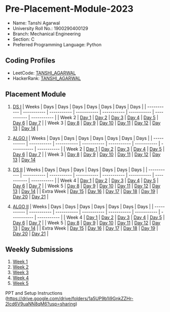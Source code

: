 # Pre-Placement-Module-2023

- Name: Tanshi Agarwal
- University Roll No.: 1900290400129
- Branch: Mechanical Engineering
- Section: C
- Preferred Programming Language: Python

## Coding Profiles
- LeetCode: [TANSHI_AGARWAL](https://leetcode.com/Tanshi_Agarwal/)
- HackerRank: [TANSHI_AGARWAL](https://www.hackerrank.com/tanshi_1923me101)

## Placement Module
1. [DS I](https://github.com/TanshiAgarwal/Pre-Placement-Module-2023/tree/main/DS%20I)
    | Weeks | Days | Days | Days | Days | Days | Days | Days |
    | ----------- | ----------- | ----------- | ----------- | ----------- | ----------- | ----------- | ----------- | 
    | Week 2 | [Day 1](https://github.com/TanshiAgarwal/Pre-Placement-Module-2023/tree/main/DS%20I/Day%201) | [Day 2](https://github.com/TanshiAgarwal/Pre-Placement-Module-2023/tree/main/DS%20I/Day%202) | [Day 3](https://github.com/TanshiAgarwal/Pre-Placement-Module-2023/tree/main/DS%20I/Day%203) | [Day 4](https://github.com/TanshiAgarwal/Pre-Placement-Module-2023/tree/main/DS%20I/Day%204) | [Day 5](https://github.com/TanshiAgarwal/Pre-Placement-Module-2023/tree/main/DS%20I/Day%205) | [Day 6](https://github.com/TanshiAgarwal/Pre-Placement-Module-2023/tree/main/DS%20I/Day%206) | [Day 7](https://github.com/TanshiAgarwal/Pre-Placement-Module-2023/tree/main/DS%20I/Day%207) |
    | Week 3 | [Day 8](https://github.com/TanshiAgarwal/Pre-Placement-Module-2023/tree/main/DS%20I/Day%208) | [Day 9](https://github.com/TanshiAgarwal/Pre-Placement-Module-2023/tree/main/DS%20I/Day%209) | [Day 10](https://github.com/TanshiAgarwal/Pre-Placement-Module-2023/tree/main/DS%20I/Day%2010) | [Day 11](https://github.com/TanshiAgarwal/Pre-Placement-Module-2023/tree/main/DS%20I/Day%2011) | [Day 12](https://github.com/TanshiAgarwal/Pre-Placement-Module-2023/tree/main/DS%20I/Day%2012) | [Day 13](https://github.com/TanshiAgarwal/Pre-Placement-Module-2023/tree/main/DS%20I/Day%2013) | [Day 14](https://github.com/TanshiAgarwal/Pre-Placement-Module-2023/tree/main/DS%20I/Day%2014) |
    
2. [ALGO I](https://github.com/TanshiAgarwal/Pre-Placement-Module-2023/tree/main/ALGO%20I)
    | Weeks | Days | Days | Days | Days | Days | Days | Days |
    | ----------- | ----------- | ----------- | ----------- | ----------- | ----------- | ----------- | ----------- |
    | Week 2 | [Day 1](https://github.com/TanshiAgarwal/Pre-Placement-Module-2023/tree/main/ALGO%20I/Day%201) | [Day 2](https://github.com/TanshiAgarwal/Pre-Placement-Module-2023/tree/main/ALGO%20I/Day%202) | [Day 3](https://github.com/TanshiAgarwal/Pre-Placement-Module-2023/tree/main/ALGO%20I/Day%203) | [Day 4](https://github.com/TanshiAgarwal/Pre-Placement-Module-2023/tree/main/ALGO%20I/Day%204) | [Day 5](https://github.com/TanshiAgarwalTanshiAgarwal/Pre-Placement-Module-2023/tree/main/ALGO%20I/Day%205) | [Day 6](https://github.com/TanshiAgarwal/Pre-Placement-Module-2023/tree/main/ALGO%20I/Day%206) | [Day 7](https://github.com/TanshiAgarwal/Pre-Placement-Module-2023/tree/main/ALGO%20I/Day%207) |
    | Week 3 | [Day 8](https://github.com/TanshiAgarwal/Pre-Placement-Module-2023/tree/main/ALGO%20I/Day%208) | [Day 9](https://github.com/TanshiAgarwal/Pre-Placement-Module-2023/tree/main/ALGO%20I/Day%209) | [Day 10](https://github.com/TanshiAgarwalTanshiAgarwal/Pre-Placement-Module-2023/tree/main/ALGO%20I/Day%2010) | [Day 11](https://github.com/TanshiAgarwal/Pre-Placement-Module-2023/tree/main/ALGO%20I/Day%2011) | [Day 12](https://github.com/TanshiAgarwal/Pre-Placement-Module-2023/tree/main/ALGO%20I/Day%2012) | [Day 13](https://github.com/TanshiAgarwal/Pre-Placement-Module-2023/tree/main/ALGO%20I/Day%2013) | [Day 14](https://github.com/TanshiAgarwal/Pre-Placement-Module-2023/tree/main/ALGO%20I/Day%2014)  
    
3. [DS II](https://github.com/TanshiAgarwalTanshiAgarwal/Pre-Placement-Module-2023/tree/main/DS%20II)
    | Weeks | Days | Days | Days | Days | Days | Days | Days |
    | ----------- | ----------- | ----------- | ----------- | ----------- | ----------- | ----------- | ----------- |
    | Week 4 | [Day 1](https://github.com/TanshiAgarwalTanshiAgarwal/Pre-Placement-Module-2023/tree/main/DS%20II/Day%201) | [Day 2](https://github.com/TanshiAgarwalTanshiAgarwal/Pre-Placement-Module-2023/tree/main/DS%20II/Day%202) | [Day 3](https://github.com/TanshiAgarwalTanshiAgarwal/Pre-Placement-Module-2023/tree/main/DS%20II/Day%203) | [Day 4](https://github.com/TanshiAgarwalTanshiAgarwal/Pre-Placement-Module-2023/tree/main/DS%20II/Day%204) | [Day 5](https://github.com/TanshiAgarwalTanshiAgarwal/Pre-Placement-Module-2023/tree/main/DS%20II/Day%205) | [Day 6](https://github.com/TanshiAgarwal/Pre-Placement-Module-2023/tree/main/DS%20II/Day%206) | [Day 7](https://github.com/TanshiAgarwal/Pre-Placement-Module-2023/tree/main/DS%20II/Day%207) | 
    | Week 5 | [Day 8](https://github.com/TanshiAgarwal/Pre-Placement-Module-2023/tree/main/DS%20II/Day%208) | [Day 9](https://github.com/TanshiAgarwal/Pre-Placement-Module-2023/tree/main/DS%20II/Day%209) | [Day 10](https://github.com/TanshiAgarwal/Pre-Placement-Module-2023/tree/main/DS%20II/Day%2010) | [Day 11](https://github.com/TanshiAgarwal/Pre-Placement-Module-2023/tree/main/DS%20II/Day%2011) | [Day 12](https://github.com/TanshiAgarwal/Pre-Placement-Module-2023/tree/main/DS%20II/Day%2012) | [Day 13](https://github.com/TanshiAgarwal/Pre-Placement-Module-2023/tree/main/DS%20II/Day%2013) | [Day 14](https://github.com/TanshiAgarwal/Pre-Placement-Module-2023/tree/main/DS%20II/Day%2014) |
    | Extra Week | [Day 15](https://github.com/TanshiAgarwal/Pre-Placement-Module-2023/tree/main/DS%20II/Day%2015) | [Day 16](https://github.com/TanshiAgarwal/Pre-Placement-Module-2023/tree/main/DS%20II/Day%2016) | [Day 17](https://github.com/TanshiAgarwal/Pre-Placement-Module-2023/tree/main/DS%20II/Day%2017) | [Day 18](https://github.com/TanshiAgarwal/Pre-Placement-Module-2023/tree/main/DS%20II/Day%2018) | [Day 19](https://github.com/TanshiAgarwal/Pre-Placement-Module-2023/tree/main/DS%20II/Day%2019) | [Day 20](https://github.com/TanshiAgarwal/Pre-Placement-Module-2023/tree/main/DS%20II/Day%2020) | [Day 21](https://github.com/TanshiAgarwal/Pre-Placement-Module-2023/tree/main/DS%20II/Day%2021) |
    
4. [ALGO II](https://github.com/TanshiAgarwal/Pre-Placement-Module-2023/tree/main/ALGO%20II)
    | Weeks | Days | Days | Days | Days | Days | Days | Days |
    | ----------- | ----------- | ----------- | ----------- | ----------- | ----------- | ----------- | ----------- |
    | Week 4 | [Day 1](https://github.com/TanshiAgarwal/Pre-Placement-Module-2023/tree/main/ALGO%20II/Day%201) | [Day 2](https://github.com/TanshiAgarwal/Pre-Placement-Module-2023/tree/main/ALGO%20II/Day%202) | [Day 3](https://github.com/TanshiAgarwal/Pre-Placement-Module-2023/tree/main/ALGO%20II/Day%203) | [Day 4](https://github.com/TanshiAgarwal/Pre-Placement-Module-2023/tree/main/ALGO%20II/Day%204) | [Day 5](https://github.com/TanshiAgarwal/Pre-Placement-Module-2023/tree/main/ALGO%20II/Day%205) | [Day 6](https://github.com/TanshiAgarwal/Pre-Placement-Module-2023/tree/main/ALGO%20II/Day%206) | [Day 7](https://github.com/TanshiAgarwal/Pre-Placement-Module-2023/tree/main/ALGO%20II/Day%207) |
    | Week 5 | [Day 8](https://github.com/TanshiAgarwal/Pre-Placement-Module-2023/tree/main/ALGO%20II/Day%208) | [Day 9](https://github.com/TanshiAgarwal/Pre-Placement-Module-2023/tree/main/ALGO%20II/Day%209) | [Day 10](https://github.com/TanshiAgarwal/Pre-Placement-Module-2023/tree/main/ALGO%20II/Day%2010) | [Day 11](https://github.com/TanshiAgarwal/Pre-Placement-Module-2023/tree/main/ALGO%20II/Day%2011) | [Day 12](https://github.com/TanshiAgarwal/Pre-Placement-Module-2023/tree/main/ALGO%20II/Day%2012) | [Day 13](https://github.com/TanshiAgarwal/Pre-Placement-Module-2023/tree/main/ALGO%20II/Day%2013) | [Day 14](https://github.com/TanshiAgarwal/Pre-Placement-Module-2023/tree/main/ALGO%20II/Day%2014) |
    | Extra Week | [Day 15](https://github.com/TanshiAgarwal/Pre-Placement-Module-2023/tree/main/ALGO%20II/Day%2015) | [Day 16](https://github.com/TanshiAgarwal/Pre-Placement-Module-2023/tree/main/ALGO%20II/Day%2016) | [Day 17](https://github.com/TanshiAgarwal/Pre-Placement-Module-2023/tree/main/ALGO%20II/Day%2017) | [Day 18](https://github.com/TanshiAgarwal/Pre-Placement-Module-2023/tree/main/ALGO%20II/Day%2018) | [Day 19](https://github.com/TanshiAgarwal/Pre-Placement-Module-2023/tree/main/ALGO%20II/Day%2019) | [Day 20](https://github.com/TanshiAgarwal/Pre-Placement-Module-2023/tree/main/ALGO%20II/Day%2020) | [Day 21](https://github.com/TanshiAgarwal/Pre-Placement-Module-2023/tree/main/ALGO%20II/Day%2021) |

## Weekly Submissions
1. [Week 1](https://github.com/TanshiAgarwal/Pre-Placement-Module-2023/tree/main/Weekly%20Submissions/Week%201)
2. [Week 2](https://github.com/TanshiAgarwal/Pre-Placement-Module-2023/tree/main/Weekly%20Submissions/Week%202)
3. [Week 3](https://github.com/TanshiAgarwal/Pre-Placement-Module-2023/tree/main/Weekly%20Submissions/Week%203)
4. [Week 4](https://github.com/TanshiAgarwal/Pre-Placement-Module-2023/tree/main/Weekly%20Submissions/Week%204)
5. [Week 5](https://github.com/TanshiAgarwal/Pre-Placement-Module-2023/tree/main/Weekly%20Submissions/Week%205)


PPT and Setup Instructions    
(https://drive.google.com/drive/folders/1a5UP9b1i9GnkZZHr-2Icd6V9uaNN8qM6?usp=sharing)
